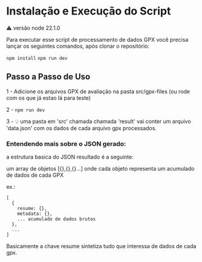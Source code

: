 # Instalação e Execução do Script
⚠️ versão node 22.1.0

Para executar esse script de processamento de dados GPX você precisa lançar os seguintes comandos, após clonar o repositório:

`npm install`
`npm run dev`

## Passo a Passo de Uso

1 - Adicione os arquivos GPX de avaliação na pasta src/gpx-files (ou rode com os que já estao lá para teste)

2 - `npm run dev`

3 - 💡 uma pasta em 'src' chamada chamada 'result' vai conter um arquivo 'data.json' com os dados de cada arquivo gpx processados. 


### Entendendo mais sobre o JSON gerado:
  a estrutura basica do JSON resultado é a seguinte:

um array de objetos [{},{},{}...]
onde cada objeto representa um acumulado de dados de cada GPX

ex.:

```
[
  {
    resume: {},
    metadata: {},
    ... acumulado de dados brutos
  },
  ...
]
```
Basicamente a chave resume sintetiza tudo que interessa de dados de cada gpx.
